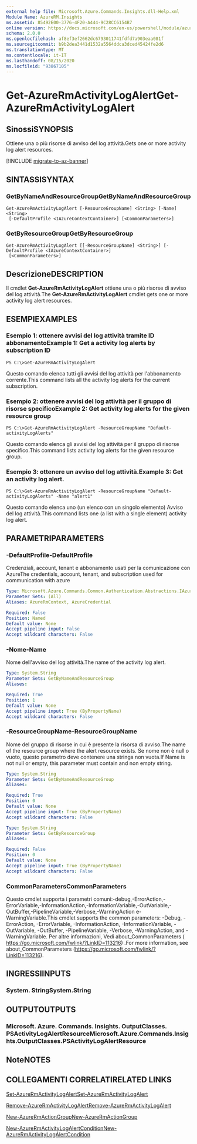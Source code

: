 ```yaml
---
external help file: Microsoft.Azure.Commands.Insights.dll-Help.xml
Module Name: AzureRM.Insights
ms.assetid: 85492E00-3776-4F20-A444-9C28CC6154B7
online version: https://docs.microsoft.com/en-us/powershell/module/azurerm.insights/get-azurermactivitylogalert
schema: 2.0.0
ms.openlocfilehash: af8ef3ef2662dc6793011741fdfd7a903eaa081f
ms.sourcegitcommit: b9b2dea3441d1532a5564ddca3dced45424fe2d6
ms.translationtype: MT
ms.contentlocale: it-IT
ms.lasthandoff: 08/15/2020
ms.locfileid: "93867105"
---
```

# <span data-ttu-id="04e0a-101">Get-AzureRmActivityLogAlert</span><span class="sxs-lookup"><span data-stu-id="04e0a-101">Get-AzureRmActivityLogAlert</span></span>

## <span data-ttu-id="04e0a-102">Sinossi</span><span class="sxs-lookup"><span data-stu-id="04e0a-102">SYNOPSIS</span></span>
<span data-ttu-id="04e0a-103">Ottiene una o più risorse di avviso del log attività.</span><span class="sxs-lookup"><span data-stu-id="04e0a-103">Gets one or more activity log alert resources.</span></span>

[!INCLUDE [migrate-to-az-banner](../../includes/migrate-to-az-banner.md)]

## <span data-ttu-id="04e0a-104">SINTASSI</span><span class="sxs-lookup"><span data-stu-id="04e0a-104">SYNTAX</span></span>

### <span data-ttu-id="04e0a-105">GetByNameAndResourceGroup</span><span class="sxs-lookup"><span data-stu-id="04e0a-105">GetByNameAndResourceGroup</span></span>
```
Get-AzureRmActivityLogAlert [-ResourceGroupName] <String> [-Name] <String>
 [-DefaultProfile <IAzureContextContainer>] [<CommonParameters>]
```

### <span data-ttu-id="04e0a-106">GetByResourceGroup</span><span class="sxs-lookup"><span data-stu-id="04e0a-106">GetByResourceGroup</span></span>
```
Get-AzureRmActivityLogAlert [[-ResourceGroupName] <String>] [-DefaultProfile <IAzureContextContainer>]
 [<CommonParameters>]
```

## <span data-ttu-id="04e0a-107">Descrizione</span><span class="sxs-lookup"><span data-stu-id="04e0a-107">DESCRIPTION</span></span>
<span data-ttu-id="04e0a-108">Il cmdlet **Get-AzureRmActivityLogAlert** ottiene una o più risorse di avviso del log attività.</span><span class="sxs-lookup"><span data-stu-id="04e0a-108">The **Get-AzureRmActivityLogAlert** cmdlet gets one or more activity log alert resources.</span></span>

## <span data-ttu-id="04e0a-109">ESEMPI</span><span class="sxs-lookup"><span data-stu-id="04e0a-109">EXAMPLES</span></span>

### <span data-ttu-id="04e0a-110">Esempio 1: ottenere avvisi del log attività tramite ID abbonamento</span><span class="sxs-lookup"><span data-stu-id="04e0a-110">Example 1: Get a activity log alerts by subscription ID</span></span>
```
PS C:\>Get-AzureRmActivityLogAlert
```

<span data-ttu-id="04e0a-111">Questo comando elenca tutti gli avvisi del log attività per l'abbonamento corrente.</span><span class="sxs-lookup"><span data-stu-id="04e0a-111">This command lists all the activity log alerts for the current subscription.</span></span>

### <span data-ttu-id="04e0a-112">Esempio 2: ottenere avvisi del log attività per il gruppo di risorse specifico</span><span class="sxs-lookup"><span data-stu-id="04e0a-112">Example 2: Get activity log alerts for the given resource group</span></span>
```
PS C:\>Get-AzureRmActivityLogAlert -ResourceGroupName "Default-activityLogAlerts"
```

<span data-ttu-id="04e0a-113">Questo comando elenca gli avvisi del log attività per il gruppo di risorse specifico.</span><span class="sxs-lookup"><span data-stu-id="04e0a-113">This command lists activity log alerts for the given resource group.</span></span>

### <span data-ttu-id="04e0a-114">Esempio 3: ottenere un avviso del log attività.</span><span class="sxs-lookup"><span data-stu-id="04e0a-114">Example 3: Get an activity log alert.</span></span>
```
PS C:\>Get-AzureRmActivityLogAlert -ResourceGroupName "Default-activityLogAlerts" -Name "alert1"
```

<span data-ttu-id="04e0a-115">Questo comando elenca uno (un elenco con un singolo elemento) Avviso del log attività.</span><span class="sxs-lookup"><span data-stu-id="04e0a-115">This command lists one (a list with a single element) activity log alert.</span></span>

## <span data-ttu-id="04e0a-116">PARAMETRI</span><span class="sxs-lookup"><span data-stu-id="04e0a-116">PARAMETERS</span></span>

### <span data-ttu-id="04e0a-117">-DefaultProfile</span><span class="sxs-lookup"><span data-stu-id="04e0a-117">-DefaultProfile</span></span>
<span data-ttu-id="04e0a-118">Credenziali, account, tenant e abbonamento usati per la comunicazione con Azure</span><span class="sxs-lookup"><span data-stu-id="04e0a-118">The credentials, account, tenant, and subscription used for communication with azure</span></span>

```yaml
Type: Microsoft.Azure.Commands.Common.Authentication.Abstractions.IAzureContextContainer
Parameter Sets: (All)
Aliases: AzureRmContext, AzureCredential

Required: False
Position: Named
Default value: None
Accept pipeline input: False
Accept wildcard characters: False
```

### <span data-ttu-id="04e0a-119">-Nome</span><span class="sxs-lookup"><span data-stu-id="04e0a-119">-Name</span></span>
<span data-ttu-id="04e0a-120">Nome dell'avviso del log attività.</span><span class="sxs-lookup"><span data-stu-id="04e0a-120">The name of the activity log alert.</span></span>

```yaml
Type: System.String
Parameter Sets: GetByNameAndResourceGroup
Aliases:

Required: True
Position: 1
Default value: None
Accept pipeline input: True (ByPropertyName)
Accept wildcard characters: False
```

### <span data-ttu-id="04e0a-121">-ResourceGroupName</span><span class="sxs-lookup"><span data-stu-id="04e0a-121">-ResourceGroupName</span></span>
<span data-ttu-id="04e0a-122">Nome del gruppo di risorse in cui è presente la risorsa di avviso.</span><span class="sxs-lookup"><span data-stu-id="04e0a-122">The name of the resource group where the alert resource exists.</span></span>
<span data-ttu-id="04e0a-123">Se nome non è null o vuoto, questo parametro deve contenere una stringa non vuota.</span><span class="sxs-lookup"><span data-stu-id="04e0a-123">If Name is not null or empty, this parameter must contain and non empty string.</span></span>

```yaml
Type: System.String
Parameter Sets: GetByNameAndResourceGroup
Aliases:

Required: True
Position: 0
Default value: None
Accept pipeline input: True (ByPropertyName)
Accept wildcard characters: False
```

```yaml
Type: System.String
Parameter Sets: GetByResourceGroup
Aliases:

Required: False
Position: 0
Default value: None
Accept pipeline input: True (ByPropertyName)
Accept wildcard characters: False
```

### <span data-ttu-id="04e0a-124">CommonParameters</span><span class="sxs-lookup"><span data-stu-id="04e0a-124">CommonParameters</span></span>
<span data-ttu-id="04e0a-125">Questo cmdlet supporta i parametri comuni:-debug,-ErrorAction,-ErrorVariable,-InformationAction,-InformationVariable,-OutVariable,-OutBuffer,-PipelineVariable,-Verbose,-WarningAction e-WarningVariable.</span><span class="sxs-lookup"><span data-stu-id="04e0a-125">This cmdlet supports the common parameters: -Debug, -ErrorAction, -ErrorVariable, -InformationAction, -InformationVariable, -OutVariable, -OutBuffer, -PipelineVariable, -Verbose, -WarningAction, and -WarningVariable.</span></span> <span data-ttu-id="04e0a-126">Per altre informazioni, Vedi about_CommonParameters ( https://go.microsoft.com/fwlink/?LinkID=113216) .</span><span class="sxs-lookup"><span data-stu-id="04e0a-126">For more information, see about_CommonParameters (https://go.microsoft.com/fwlink/?LinkID=113216).</span></span>

## <span data-ttu-id="04e0a-127">INGRESSI</span><span class="sxs-lookup"><span data-stu-id="04e0a-127">INPUTS</span></span>

### <span data-ttu-id="04e0a-128">System. String</span><span class="sxs-lookup"><span data-stu-id="04e0a-128">System.String</span></span>

## <span data-ttu-id="04e0a-129">OUTPUT</span><span class="sxs-lookup"><span data-stu-id="04e0a-129">OUTPUTS</span></span>

### <span data-ttu-id="04e0a-130">Microsoft. Azure. Commands. Insights. OutputClasses. PSActivityLogAlertResource</span><span class="sxs-lookup"><span data-stu-id="04e0a-130">Microsoft.Azure.Commands.Insights.OutputClasses.PSActivityLogAlertResource</span></span>

## <span data-ttu-id="04e0a-131">Note</span><span class="sxs-lookup"><span data-stu-id="04e0a-131">NOTES</span></span>

## <span data-ttu-id="04e0a-132">COLLEGAMENTI CORRELATI</span><span class="sxs-lookup"><span data-stu-id="04e0a-132">RELATED LINKS</span></span>

[<span data-ttu-id="04e0a-133">Set-AzureRmActivityLogAlert</span><span class="sxs-lookup"><span data-stu-id="04e0a-133">Set-AzureRmActivityLogAlert</span></span>](./Set-AzureRmActivityLogAlert.md)



[<span data-ttu-id="04e0a-134">Remove-AzureRmActivityLogAlert</span><span class="sxs-lookup"><span data-stu-id="04e0a-134">Remove-AzureRmActivityLogAlert</span></span>](./Remove-AzureRmActivityLogAlert.md)

[<span data-ttu-id="04e0a-135">New-AzureRmActionGroup</span><span class="sxs-lookup"><span data-stu-id="04e0a-135">New-AzureRmActionGroup</span></span>](./New-AzureRmActionGroup.md)

[<span data-ttu-id="04e0a-136">New-AzureRmActivityLogAlertCondition</span><span class="sxs-lookup"><span data-stu-id="04e0a-136">New-AzureRmActivityLogAlertCondition</span></span>](./Get-AzureRmActivityLogAlertCondition.md)
